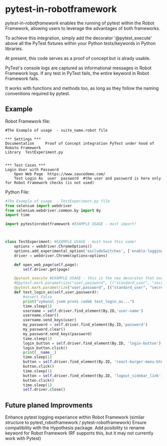 # pytest-in-robotframework
*pytest-in-robotframework* enables the running of pytest within the Robot Framework, allowing users to leverage the advantages of both frameworks.

To achieve this integration, simply add the decorator '\@pytest_execute' above all the PyTest fixtures within your Python tests/keywords in Python libraries.

At present, this code serves as a proof of concept but is alrady usable.

PyTest's console logs are captured as informational messages in Robot Framework logs. If any test in PyTest fails, the entire keyword in Robot Framework fails.

It works with functions and methods too, as long as they follow the naming conventions required by pytest.

## Example

Robot Framework file:
```robotframework
#The Example of usage  - suite_name.robot file

*** Settings ***
Documentation     Proof of Concept integration PyTest under hood of Roboto Framework
Library  TestExperiment.py


*** Test Cases ***
Login User with Password
    Open Web Page  https://www.saucedemo.com/
    Test Login As  user  password  #the user and password is here only for Robot Framework checks (is not used)
```

Python File: 
```python
#The Example of usage  - TestExperiment.py file
from selenium import webdriver
from selenium.webdriver.common.by import By
import time

import pytestinrobotframework #EXAMPLE USAGE - must import!



class TestExperiment: #EXAMPLE USAGE - must have this name!
    options = webdriver.ChromeOptions()
    options.add_experimental_option('excludeSwitches', ['enable-logging'])
    driver = webdriver.Chrome(options=options)

    def open_web_page(self,page): 
        self.driver.get(page)

    @pytest_execute #EXAMPLE USAGE - this is the new decorator that execute the keyword in PyTest instead Robot Framework!
    #@pytest.mark.parametrize("user,password", [("standard_user", "secret_sauce"),("locked_out_user", "secret_sauce"),("problem_user", "secret_sauce")]) #failing example
    @pytest.mark.parametrize("user,password", [("standard_user", "secret_sauce"),("problem_user", "secret_sauce")]) #passing example
    def test_login_as(self,user,password):
        #assert False
        print("vykonal jsem prvni radek test_login_as...")
        time.sleep(1)
        username = self.driver.find_element(By.ID,'user-name')
        username.clear()
        username.send_keys(user)
        my_password = self.driver.find_element(By.ID,'password')
        my_password.clear()
        my_password.send_keys(password)
        time.sleep(1)
        login_button = self.driver.find_element(By.ID, 'login-button')
        login_button.click()
        print(__name__)
        time.sleep(1)
        button = self.driver.find_element(By.ID, 'react-burger-menu-btn')
        button.click()
        time.sleep(1)
        button = self.driver.find_element(By.ID, 'logout_sidebar_link')
        button.click()
        time.sleep(1)
        self.driver.close()
```

## Future planed Improvments 
 Enhance pytest logging experiance within Robot Framework (similar structure to pytest_robotframework / pytest-robotframework)
 Ensure compatibility with the Hypothesis package.
 Add posibility to rename keyword for Robot Framework (RF supports this, but it may not currently work with Pytest)
